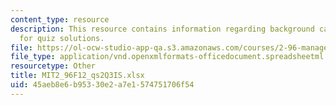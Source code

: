 ```yaml
---
content_type: resource
description: This resource contains information regarding background calculations
  for quiz solutions.
file: https://ol-ocw-studio-app-qa.s3.amazonaws.com/courses/2-96-management-in-engineering-fall-2012/45aeb8e6b95330e2a7e1574751706f54_MIT2_96F12_qs2Q3IS.xlsx
file_type: application/vnd.openxmlformats-officedocument.spreadsheetml.sheet
resourcetype: Other
title: MIT2_96F12_qs2Q3IS.xlsx
uid: 45aeb8e6-b953-30e2-a7e1-574751706f54
---
```

